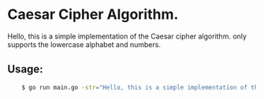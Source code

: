 # Caesar Cipher Algorithm.

Hello, this is a simple implementation of the Caesar cipher algorithm.
only supports the lowercase alphabet and numbers.

## Usage:
~~~bash 
    $ go run main.go -str="Hello, this is a simple implementation of the Caesar cipher algorithm."
~~~